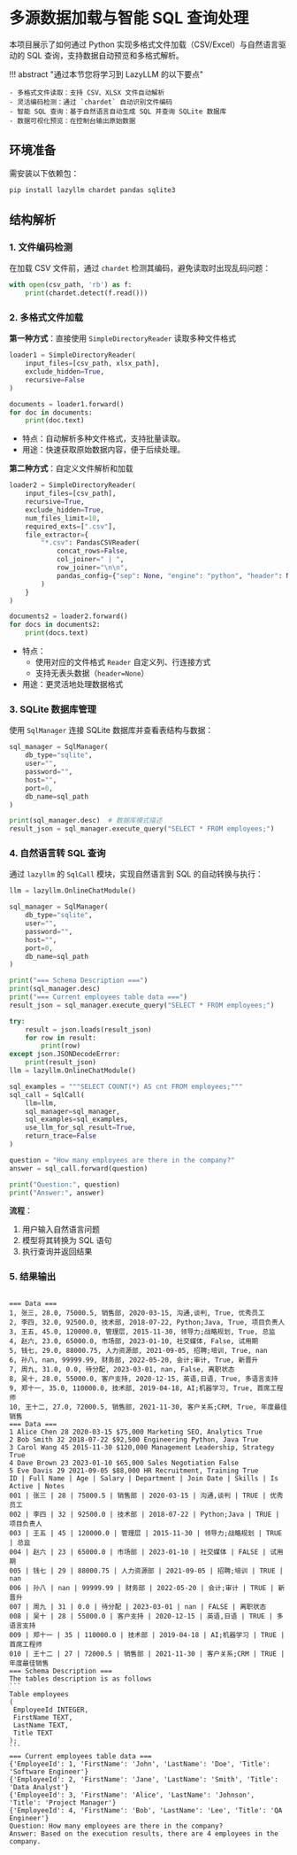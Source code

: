 # 多源数据加载与智能 SQL 查询处理

本项目展示了如何通过 Python 实现多格式文件加载（CSV/Excel）与自然语言驱动的 SQL 查询，支持数据自动预览和多格式解析。

!!! abstract "通过本节您将学习到 LazyLLM 的以下要点"

    - 多格式文件读取：支持 CSV、XLSX 文件自动解析
    - 灵活编码检测：通过 `chardet` 自动识别文件编码
    - 智能 SQL 查询：基于自然语言自动生成 SQL 并查询 SQLite 数据库
    - 数据可视化预览：在控制台输出原始数据

## 环境准备

需安装以下依赖包：

```bash
pip install lazyllm chardet pandas sqlite3
```

## 结构解析

### 1. 文件编码检测

在加载 CSV 文件前，通过 `chardet` 检测其编码，避免读取时出现乱码问题：

```python
with open(csv_path, 'rb') as f:
    print(chardet.detect(f.read()))
```

### 2. 多格式文件加载

**第一种方式**：直接使用 `SimpleDirectoryReader` 读取多种文件格式

```python
loader1 = SimpleDirectoryReader(
    input_files=[csv_path, xlsx_path],
    exclude_hidden=True,
    recursive=False
)

documents = loader1.forward()
for doc in documents:
    print(doc.text)
```

- 特点：自动解析多种文件格式，支持批量读取。
- 用途：快速获取原始数据内容，便于后续处理。

**第二种方式**：自定义文件解析和加载

```python
loader2 = SimpleDirectoryReader(
    input_files=[csv_path],
    recursive=True,
    exclude_hidden=True,
    num_files_limit=10,
    required_exts=[".csv"],
    file_extractor={
        "*.csv": PandasCSVReader(
            concat_rows=False,
            col_joiner=" | ",
            row_joiner="\n\n",
            pandas_config={"sep": None, "engine": "python", "header": None},
        )
    }
)

documents2 = loader2.forward()
for docs in documents2:
    print(docs.text)
```

- 特点：
    - 使用对应的文件格式 `Reader` 自定义列、行连接方式
    - 支持无表头数据（`header=None`）
- 用途：更灵活地处理数据格式

### 3. SQLite 数据库管理

使用 `SqlManager` 连接 SQLite 数据库并查看表结构与数据：

```python
sql_manager = SqlManager(
    db_type="sqlite",
    user="",
    password="",
    host="",
    port=0,
    db_name=sql_path
)

print(sql_manager.desc)  # 数据库模式描述
result_json = sql_manager.execute_query("SELECT * FROM employees;")
```

### 4. 自然语言转 SQL 查询

通过 `lazyllm` 的 `SqlCall` 模块，实现自然语言到 SQL 的自动转换与执行：

```python
llm = lazyllm.OnlineChatModule()

sql_manager = SqlManager(
    db_type="sqlite",
    user="",
    password="",
    host="",
    port=0,
    db_name=sql_path
)

print("=== Schema Description ===")
print(sql_manager.desc)
print("=== Current employees table data ===")
result_json = sql_manager.execute_query("SELECT * FROM employees;")

try:
    result = json.loads(result_json)
    for row in result:
        print(row)
except json.JSONDecodeError:
    print(result_json)
llm = lazyllm.OnlineChatModule()

sql_examples = """SELECT COUNT(*) AS cnt FROM employees;"""
sql_call = SqlCall(
    llm=llm,
    sql_manager=sql_manager,
    sql_examples=sql_examples,
    use_llm_for_sql_result=True,
    return_trace=False
)

question = "How many employees are there in the company?"
answer = sql_call.forward(question)

print("Question:", question)
print("Answer:", answer)
```

**流程**：

1. 用户输入自然语言问题
2. 模型将其转换为 SQL 语句
3. 执行查询并返回结果

### 5. 结果输出

<pre><code>
=== Data ===
1, 张三, 28.0, 75000.5, 销售部, 2020-03-15, 沟通,谈判, True, 优秀员工
2, 李四, 32.0, 92500.0, 技术部, 2018-07-22, Python;Java, True, 项目负责人
3, 王五, 45.0, 120000.0, 管理层, 2015-11-30, 领导力;战略规划, True, 总监
4, 赵六, 23.0, 65000.0, 市场部, 2023-01-10, 社交媒体, False, 试用期
5, 钱七, 29.0, 88000.75, 人力资源部, 2021-09-05, 招聘;培训, True, nan
6, 孙八, nan, 99999.99, 财务部, 2022-05-20, 会计;审计, True, 新晋升
7, 周九, 31.0, 0.0, 待分配, 2023-03-01, nan, False, 离职状态
8, 吴十, 28.0, 55000.0, 客户支持, 2020-12-15, 英语,日语, True, 多语言支持
9, 郑十一, 35.0, 110000.0, 技术部, 2019-04-18, AI;机器学习, True, 首席工程师
10, 王十二, 27.0, 72000.5, 销售部, 2021-11-30, 客户关系;CRM, True, 年度最佳销售
=== Data ===
1 Alice Chen 28 2020-03-15 $75,000 Marketing SEO, Analytics True
2 Bob Smith 32 2018-07-22 $92,500 Engineering Python, Java True
3 Carol Wang 45 2015-11-30 $120,000 Management Leadership, Strategy True
4 Dave Brown 23 2023-01-10 $65,000 Sales Negotiation False
5 Eve Davis 29 2021-09-05 $88,000 HR Recruitment, Training True
ID | Full Name | Age | Salary | Department | Join Date | Skills | Is Active | Notes
001 | 张三 | 28 | 75000.5 | 销售部 | 2020-03-15 | 沟通,谈判 | TRUE | 优秀员工
002 | 李四 | 32 | 92500.0 | 技术部 | 2018-07-22 | Python;Java | TRUE | 项目负责人
003 | 王五 | 45 | 120000.0 | 管理层 | 2015-11-30 | 领导力;战略规划 | TRUE | 总监
004 | 赵六 | 23 | 65000.0 | 市场部 | 2023-01-10 | 社交媒体 | FALSE | 试用期
005 | 钱七 | 29 | 88000.75 | 人力资源部 | 2021-09-05 | 招聘;培训 | TRUE | nan
006 | 孙八 | nan | 99999.99 | 财务部 | 2022-05-20 | 会计;审计 | TRUE | 新晋升
007 | 周九 | 31 | 0.0 | 待分配 | 2023-03-01 | nan | FALSE | 离职状态
008 | 吴十 | 28 | 55000.0 | 客户支持 | 2020-12-15 | 英语,日语 | TRUE | 多语言支持
009 | 郑十一 | 35 | 110000.0 | 技术部 | 2019-04-18 | AI;机器学习 | TRUE | 首席工程师
010 | 王十二 | 27 | 72000.5 | 销售部 | 2021-11-30 | 客户关系;CRM | TRUE | 年度最佳销售
=== Schema Description ===
The tables description is as follows
```
Table employees
(
 EmployeeId INTEGER,
 FirstName TEXT,
 LastName TEXT,
 Title TEXT
);
```
=== Current employees table data ===
{'EmployeeId': 1, 'FirstName': 'John', 'LastName': 'Doe', 'Title': 'Software Engineer'}
{'EmployeeId': 2, 'FirstName': 'Jane', 'LastName': 'Smith', 'Title': 'Data Analyst'}
{'EmployeeId': 3, 'FirstName': 'Alice', 'LastName': 'Johnson', 'Title': 'Project Manager'}
{'EmployeeId': 4, 'FirstName': 'Bob', 'LastName': 'Lee', 'Title': 'QA Engineer'}
Question: How many employees are there in the company?
Answer: Based on the execution results, there are 4 employees in the company.
</code></pre>
